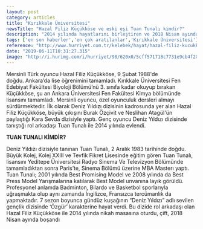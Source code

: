 ```yaml
---
layout: post
category: articles
title: "Kırıkkale Üniversitesi"
newsTitle: "Hazal Filiz Küçükköse ve eski eşi Tuan Tunalı kimdir?"
description: "2014 yılında hayatlarını birleştiren ve 2018 Nisan ayında evliliklerine son veren Hazal Filiz Küçükköse ve Tuan Tunalı, magazin gündemindeki isimler arasında yer almaya başladı. Ayrılık sürecinin ardından zaman zaman gündeme gelen Hazal Filiz Küçükköse ve Tuan Tunalı, biyografileri ile merak konusu oldu. Peki, Hazal Filiz Küçükköse ve eski eşi Tuan Tunalı kimdir?"
tags: ['en son haberler','en çok aratılanlar','Kırıkkale Üniversitesi']
reference: "http://www.hurriyet.com.tr/kelebek/hayat/hazal-filiz-kucukkose-ve-eski-esi-tuan-tunali-kimdir-41240277"
date: "2019-06-11T10:31:27.315"
image: "http://i.hurimg.com/i/hurriyet/98/620x0/5cff571718c7731e9cb4f209.jpg"
---
```


<p>Mersinli T&uuml;rk oyuncu&nbsp;Hazal Filiz K&uuml;&ccedil;&uuml;kk&ouml;se, 9 Şubat 1988'de doğdu.&nbsp;Ankara&rsquo;da lise &ouml;ğrenimini tamamladı. Kırıkkale &Uuml;niversitesi Fen Edebiyat Fak&uuml;ltesi Biyoloji B&ouml;l&uuml;m&uuml;&rsquo;n&uuml; 3. sınıfa kadar okuyup bırakan K&uuml;&ccedil;&uuml;kk&ouml;se, şu an Ankara &Uuml;niversitesi Fen Fak&uuml;ltesi Kimya b&ouml;l&uuml;m&uuml;nde lisansını tamamladı. Mersinli oyuncu, &ouml;zel oyunculuk dersleri almayı s&uuml;rd&uuml;rmektedir. İİk olarak&nbsp;Deniz Yıldızı dizisinin kadrosunda yer alan&nbsp;Hazal Filiz K&uuml;&ccedil;&uuml;kk&ouml;se, b&uuml;y&uuml;k &ccedil;ıkışını Burak &Ouml;z&ccedil;ivit ve Neslihan Atag&uuml;l'&uuml;n paylaştığı Kara Sevda dizisiyle yaptı. Gen&ccedil; oyuncu Deniz Yıldızı dizisinde tanıştığı rol arkadaşı Tuan Tunalı ile 2014 yılında evlendi.&nbsp;</p>
<p><strong>TUAN TUNALI KİMDİR?</strong></p>
<p>Deniz Yıldızı dizisiyle tanınan&nbsp;Tuan Tunalı, 2 Aralık 1983 tarihinde doğdu. B&uuml;y&uuml;k Kolej, Kolej XXIII ve Tevfik Fikret Lisesinde eğitim g&ouml;ren Tuan Tunalı, lisansını Yeditepe &Uuml;niversitesi Radyo Sinema Ve Televizyon B&ouml;l&uuml;m&uuml;nde tamamladıktan sonra Paris&rsquo;te, Sinema B&ouml;l&uuml;m&uuml; &uuml;zerine MBA Masterı yaptı. Tuan Tunalı; 2001 yılında Best Promising Model ve 2008 yılında da Best Press Model Yarışmalarına katılarak Best Model unvanına layık g&ouml;r&uuml;ld&uuml;. Profesyonel anlamda Badminton, Bilardo ve Basketbol sporlarıyla uğraşmakta olup aynı zamanda İngilizce, Fransızca terc&uuml;manlık da yapmaktadır. 7 sezon boyunca g&uuml;nd&uuml;z kuşağının &ldquo;Deniz Yıldızı&rdquo; adlı sevilen gen&ccedil;lik dizisinde &lsquo;&Ouml;zg&uuml;r&rsquo; karakterine hayat verdi. Bu dizide rol arkadaşı olan Hazal Filiz K&uuml;&ccedil;&uuml;kk&ouml;se ile 2014 yılında nikah masasına oturdu, &ccedil;ift, 2018 Nisan ayında boşandı</p>
<p>&nbsp;</p>